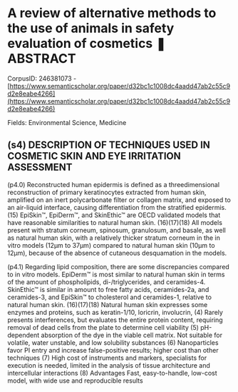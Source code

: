 # A review of alternative methods to the use of animals in safety evaluation of cosmetics ❚ ABSTRACT

CorpusID: 246381073 - [https://www.semanticscholar.org/paper/d32bc1c1008dc4aadd47ab2c55c9d2e8eabe4266](https://www.semanticscholar.org/paper/d32bc1c1008dc4aadd47ab2c55c9d2e8eabe4266)

Fields: Environmental Science, Medicine

## (s4) DESCRIPTION OF TECHNIQUES USED IN COSMETIC SKIN AND EYE IRRITATION ASSESSMENT
(p4.0) Reconstructed human epidermis is defined as a threedimensional reconstruction of primary keratinocytes extracted from human skin, amplified on an inert polycarbonate filter or collagen matrix, and exposed to an air-liquid interface, causing differentiation from the stratified epidermis. (15) EpiSkin™, EpiDerm™, and SkinEthic™ are OECD validated models that have reasonable similarities to natural human skin. (16)(17)(18) All models present with stratum corneum, spinosum, granulosum, and basale, as well as natural human skin, with a relatively thicker stratum corneum in the in vitro models (12µm to 37µm) compared to natural human skin (10µm to 12µm), because of the absence of cutaneous desquamation in the models.

(p4.1) Regarding lipid composition, there are some discrepancies compared to in vitro models. EpiDerm™ is most similar to natural human skin in terms of the amount of phospholipids, di-/triglycerides, and ceramides-4. SkinEthic™ is similar in amount to free fatty acids, ceramides-2a, and ceramides-3, and EpiSkin™ to cholesterol and ceramides-1, relative to natural human skin. (16)(17)(18) Natural human skin expresses some enzymes and proteins, such as keratin-1/10, loricrin, involucrin,  (4) Rarely presents interferences, but evaluates the entire protein content, requiring removal of dead cells from the plate to determine cell viability (5) pH-dependent absorption of the dye in the viable cell matrix. Not suitable for volatile, water unstable, and low solubility substances (6) Nanoparticles favor PI entry and increase false-positive results; higher cost than other techniques (7) High cost of instruments and markers, specialists for execution is needed, limited in the analysis of tissue architecture and intercellular interactions (8) Advantages Fast, easy-to-handle, low-cost model, with wide use and reproducible results
